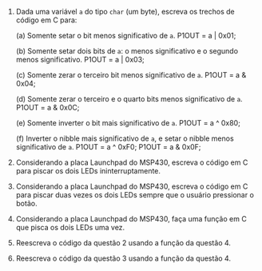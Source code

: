 1. Dada uma variável `a` do tipo `char` (um byte), escreva os trechos de código em C para:

	(a) Somente setar o bit menos significativo de `a`.
	P1OUT = a | 0x01;
	
	(b) Somente setar dois bits de `a`: o menos significativo e o segundo menos significativo.
	P1OUT = a | 0x03;
  
	(c) Somente zerar o terceiro bit menos significativo de `a`.
  P1OUT = a & 0x04;
  
	(d) Somente zerar o terceiro e o quarto bits menos significativo de `a`.
  P1OUT = a & 0x0C;
  
	(e) Somente inverter o bit mais significativo de `a`.
  P1OUT = a ^ 0x80;
  
	(f) Inverter o nibble mais significativo de `a`, e setar o nibble menos significativo de `a`. 
  P1OUT = a ^ 0xF0; P1OUT = a & 0x0F;
  

2. Considerando a placa Launchpad do MSP430, escreva o código em C para piscar os dois LEDs ininterruptamente.



3. Considerando a placa Launchpad do MSP430, escreva o código em C para piscar duas vezes os dois LEDs sempre que o usuário pressionar o botão.

4. Considerando a placa Launchpad do MSP430, faça uma função em C que pisca os dois LEDs uma vez.

5. Reescreva o código da questão 2 usando a função da questão 4.

6. Reescreva o código da questão 3 usando a função da questão 4.
